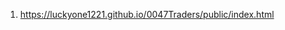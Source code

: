 <!-- https://github.com/luckyone1221/0047Traders -->
1. <https://luckyone1221.github.io/0047Traders/public/index.html>